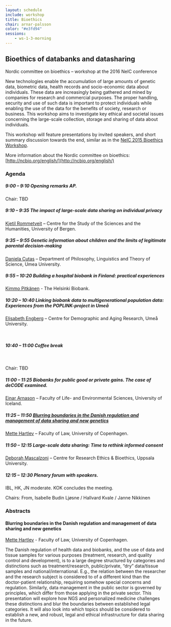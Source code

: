 ```yaml
---
layout: schedule
include: workshop
title: Bioethics
chair: arnar-palsson
color: "#e3fd94"
sessions:
    - ws-1-3-morning
---
```


## Bioethics of databanks and datasharing

Nordic committee on bioethics – workshop at the 2016 NeIC conference

New technologies enable the accumulation of large amounts of genetic data,
biometric data,  health records and socio-economic data about individuals. These
data are increasingly being gathered and mined by companies for research and
commercial purposes. The proper handling, security and use of such data is
important to protect individuals while enabling the use of the data for the
benefits of society, research or business. This workshop aims to investigate key
ethical and societal issues concerning the large-scale collection, storage and
sharing of data about individuals.

This workshop will feature presentations by invited speakers, and short summary
discussion towards the end, similar as in the
[NeIC 2015 Bioethics Workshop](http://neic2015.nordforsk.org/display/NeIC2015/Bioethics).

More information about the Nordic committee on bioethics:
[http://ncbio.org/english/](http://ncbio.org/english/)

### Agenda

##### 9:00 – 9:10 Opening remarks AP.

Chair: TBD


##### 9:10 – 9:35 The impact of large-scale data sharing on individual privacy

[Kjetil Rommetveit](http://www.uib.no/en/persons/Kjetil.Rommetveit) –
Centre for the Study of the Sciences and the Humanities, University of Bergen.

##### 9:35 – 9:55  Genetic information about children and the limits of legitimate parental decision-making

[Daniela Cutas](http://flov.gu.se/english/about/staff?languageId=100001&userId=xcutda) –
Department of Philosophy, Linguistics and Theory of Science, Umea University.

##### 9:55 – 10:20  Building a hospital biobank in Finland: practical experiences

[Kimmo Pitkänen](http://www.biopankki.fi/en/finnish-biobanks/) -
The Helsinki Biobank.

##### 10:20 – 10:40  Linking biobank data to multigenerational population data: Experiences from the POPLINK-project in Umeå

[Elisabeth Engberg](http://www.cedar.umu.se/english/about-cedar/staff/?uid=elen0001) –
Centre for Demographic and Aging Research, Umeå University.

<br/>

##### 10:40 – 11:00 Coffee break

<br/>

Chair: TBD

##### 11:00 – 11:25  Biobanks for public good or private gains. The case of deCODE examined.

[Einar Arnason](http://uni.hi.is/einararn/) –
Faculty of Life- and Environmental Sciences, University of Iceland.


##### 11:25 – 11:50  [Blurring boundaries in the Danish regulation and management of data sharing and new genetics](#blurring-boundaries-in-the-danish-regulation-and-management-of-d)

[Mette Hartlev](http://www.jur.ku.dk/medarbejdere/mettehartlev) –
Faculty of Law, University of Copenhagen.


##### 11:50 – 12:15 Large-scale data sharing: Time to rethink informed consent

[Deborah Mascalzoni](http://crb.uu.se/staff/deborah-mascalzoni/) –
Centre for Research Ethics & Bioethics, Uppsala University.

##### 12:15 – 12:30 Plenary forum with speakers.

IBL, HK, JN moderate. KOK concludes the meeting.

Chairs: From, Isabelle Budin Ljøsne / Hallvard Kvale / Janne Nikkinen

### Abstracts

#### Blurring boundaries in the Danish regulation and management of data sharing and new genetics

[Mette Hartlev](http://www.jur.ku.dk/medarbejdere/mettehartlev) -
Faculty of Law, University of Copenhagen.

The Danish regulation of health data and biobanks, and the use of data and
tissue samples for various purposes (treatment, research, and quality control
and development), is to a large degree structured by categories and distinctions
such as treatment/research, public/private, “dry” data/tissue samples and
national/international. E.g., the relation between the researcher and the
research subject is considered to of a different kind than the doctor-patient
relationship, requiring somehow special concerns and regulation.  Similarly,
data management in the public sector is governed by principles, which differ
from those applying in the private sector. This presentation will explore how
NGS and personalized medicine challenges these distinctions and blur the
boundaries between established legal categories. It will also look into which
topics should be considered to establish a new, and robust, legal and ethical
infrastructure for data sharing in the future.
